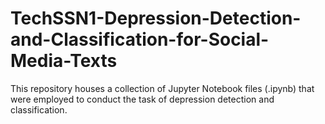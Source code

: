 # TechSSN1-Depression-Detection-and-Classification-for-Social-Media-Texts
This repository houses a collection of Jupyter Notebook files (.ipynb) that were employed to conduct the task of depression detection and classification.
